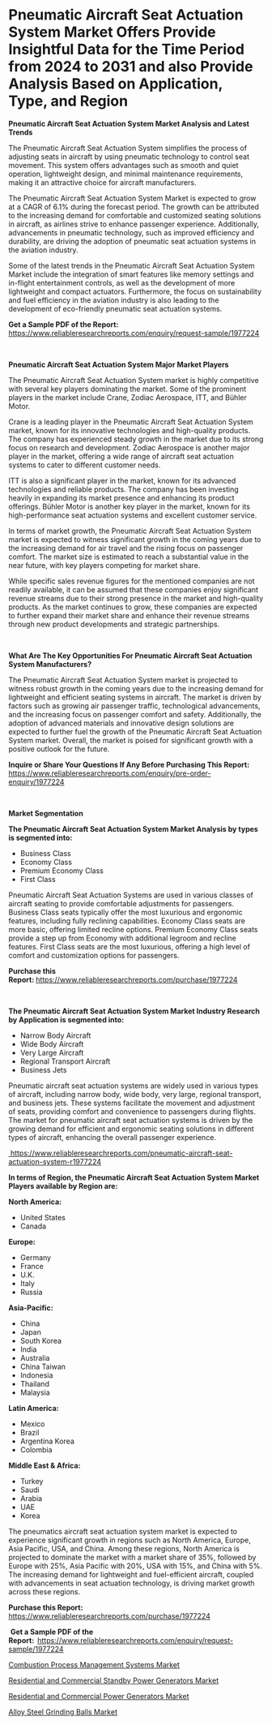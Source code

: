 <p><h1>Pneumatic Aircraft Seat Actuation System Market Offers Provide Insightful Data for the Time Period from 2024 to 2031 and also Provide Analysis Based on Application, Type, and Region</h1></p><p><strong>Pneumatic Aircraft Seat Actuation System Market Analysis and Latest Trends</strong></p>
<p><p>The Pneumatic Aircraft Seat Actuation System simplifies the process of adjusting seats in aircraft by using pneumatic technology to control seat movement. This system offers advantages such as smooth and quiet operation, lightweight design, and minimal maintenance requirements, making it an attractive choice for aircraft manufacturers.</p><p>The Pneumatic Aircraft Seat Actuation System Market is expected to grow at a CAGR of 6.1% during the forecast period. The growth can be attributed to the increasing demand for comfortable and customized seating solutions in aircraft, as airlines strive to enhance passenger experience. Additionally, advancements in pneumatic technology, such as improved efficiency and durability, are driving the adoption of pneumatic seat actuation systems in the aviation industry.</p><p>Some of the latest trends in the Pneumatic Aircraft Seat Actuation System Market include the integration of smart features like memory settings and in-flight entertainment controls, as well as the development of more lightweight and compact actuators. Furthermore, the focus on sustainability and fuel efficiency in the aviation industry is also leading to the development of eco-friendly pneumatic seat actuation systems.</p></p>
<p><strong>Get a Sample PDF of the Report:&nbsp;</strong> <a href="https://www.reliableresearchreports.com/enquiry/request-sample/1977224">https://www.reliableresearchreports.com/enquiry/request-sample/1977224</a></p>
<p>&nbsp;</p>
<p><strong>Pneumatic Aircraft Seat Actuation System Major Market Players</strong></p>
<p><p>The Pneumatic Aircraft Seat Actuation System market is highly competitive with several key players dominating the market. Some of the prominent players in the market include Crane, Zodiac Aerospace, ITT, and Bühler Motor. </p><p>Crane is a leading player in the Pneumatic Aircraft Seat Actuation System market, known for its innovative technologies and high-quality products. The company has experienced steady growth in the market due to its strong focus on research and development. Zodiac Aerospace is another major player in the market, offering a wide range of aircraft seat actuation systems to cater to different customer needs. </p><p>ITT is also a significant player in the market, known for its advanced technologies and reliable products. The company has been investing heavily in expanding its market presence and enhancing its product offerings. Bühler Motor is another key player in the market, known for its high-performance seat actuation systems and excellent customer service. </p><p>In terms of market growth, the Pneumatic Aircraft Seat Actuation System market is expected to witness significant growth in the coming years due to the increasing demand for air travel and the rising focus on passenger comfort. The market size is estimated to reach a substantial value in the near future, with key players competing for market share.</p><p>While specific sales revenue figures for the mentioned companies are not readily available, it can be assumed that these companies enjoy significant revenue streams due to their strong presence in the market and high-quality products. As the market continues to grow, these companies are expected to further expand their market share and enhance their revenue streams through new product developments and strategic partnerships.</p></p>
<p>&nbsp;</p>
<p><strong>What Are The Key Opportunities For Pneumatic Aircraft Seat Actuation System Manufacturers?</strong></p>
<p><p>The Pneumatic Aircraft Seat Actuation System market is projected to witness robust growth in the coming years due to the increasing demand for lightweight and efficient seating systems in aircraft. The market is driven by factors such as growing air passenger traffic, technological advancements, and the increasing focus on passenger comfort and safety. Additionally, the adoption of advanced materials and innovative design solutions are expected to further fuel the growth of the Pneumatic Aircraft Seat Actuation System market. Overall, the market is poised for significant growth with a positive outlook for the future.</p></p>
<p><strong>Inquire or Share Your Questions If Any Before Purchasing This Report:</strong> <a href="https://www.reliableresearchreports.com/enquiry/pre-order-enquiry/1977224">https://www.reliableresearchreports.com/enquiry/pre-order-enquiry/1977224</a></p>
<p>&nbsp;</p>
<p><strong>Market Segmentation</strong></p>
<p><strong>The Pneumatic Aircraft Seat Actuation System Market Analysis by types is segmented into:</strong></p>
<p><ul><li>Business Class</li><li>Economy Class</li><li>Premium Economy Class</li><li>First Class</li></ul></p>
<p><p>Pneumatic Aircraft Seat Actuation Systems are used in various classes of aircraft seating to provide comfortable adjustments for passengers. Business Class seats typically offer the most luxurious and ergonomic features, including fully reclining capabilities. Economy Class seats are more basic, offering limited recline options. Premium Economy Class seats provide a step up from Economy with additional legroom and recline features. First Class seats are the most luxurious, offering a high level of comfort and customization options for passengers.</p></p>
<p><strong>Purchase this Report:&nbsp;</strong><a href="https://www.reliableresearchreports.com/purchase/1977224">https://www.reliableresearchreports.com/purchase/1977224</a></p>
<p>&nbsp;</p>
<p><strong>The Pneumatic Aircraft Seat Actuation System Market Industry Research by Application is segmented into:</strong></p>
<p><ul><li>Narrow Body Aircraft</li><li>Wide Body Aircraft</li><li>Very Large Aircraft</li><li>Regional Transport Aircraft</li><li>Business Jets</li></ul></p>
<p><p>Pneumatic aircraft seat actuation systems are widely used in various types of aircraft, including narrow body, wide body, very large, regional transport, and business jets. These systems facilitate the movement and adjustment of seats, providing comfort and convenience to passengers during flights. The market for pneumatic aircraft seat actuation systems is driven by the growing demand for efficient and ergonomic seating solutions in different types of aircraft, enhancing the overall passenger experience.</p></p>
<p><a href="https://www.reliableresearchreports.com/pneumatic-aircraft-seat-actuation-system-r1977224">&nbsp;https://www.reliableresearchreports.com/pneumatic-aircraft-seat-actuation-system-r1977224</a></p>
<p><strong>In terms of Region, the Pneumatic Aircraft Seat Actuation System Market Players available by Region are:</strong></p>
<p>
    <p> <strong> North America: </strong>
        <ul>
            <li>United States</li>
            <li>Canada</li>
        </ul>
        </p> 
    <p> <strong> Europe: </strong>
        <ul>
            <li>Germany</li>
            <li>France</li>
            <li>U.K.</li>
            <li>Italy</li>
            <li>Russia</li>
        </ul>
        </p> 
    <p> <strong> Asia-Pacific: </strong>
        <ul>
            <li>China</li>
            <li>Japan</li>
            <li>South Korea</li>
            <li>India</li>
            <li>Australia</li>
            <li>China Taiwan</li>
            <li>Indonesia</li>
            <li>Thailand</li>
            <li>Malaysia</li>
        </ul>
        </p> 
    <p> <strong> Latin America: </strong>
        <ul>
            <li>Mexico</li>
            <li>Brazil</li>
            <li>Argentina Korea</li>
            <li>Colombia</li>
        </ul>
        </p> 
    <p> <strong> Middle East & Africa: </strong>
        <ul>
            <li>Turkey</li>
            <li>Saudi</li>
            <li>Arabia</li>
            <li>UAE</li>
            <li>Korea</li>
        </ul>
    </p>
    </p>
<p><p>The pneumatics aircraft seat actuation system market is expected to experience significant growth in regions such as North America, Europe, Asia Pacific, USA, and China. Among these regions, North America is projected to dominate the market with a market share of 35%, followed by Europe with 25%, Asia Pacific with 20%, USA with 15%, and China with 5%. The increasing demand for lightweight and fuel-efficient aircraft, coupled with advancements in seat actuation technology, is driving market growth across these regions.</p></p>
<p><strong>Purchase this Report: </strong><a href="https://www.reliableresearchreports.com/purchase/1977224">https://www.reliableresearchreports.com/purchase/1977224</a></p>
<p>&nbsp;<strong>Get a Sample PDF of the Report:&nbsp;&nbsp;</strong><a href="https://www.reliableresearchreports.com/enquiry/request-sample/1977224">https://www.reliableresearchreports.com/enquiry/request-sample/1977224</a></p>
<p><strong></strong></p>
<p><p><a href="https://github.com/suaretopek9/Market-Research-Report-List-2/blob/main/combustion-process-management-systems-market.md">Combustion Process Management Systems Market</a></p><p><a href="https://www.linkedin.com/pulse/decoding-residential-commercial-standby-power-generators-zrwle?trackingId=hTHnWC8qoOADlVvgFn0V6w%3D%3D">Residential and Commercial Standby Power Generators Market</a></p><p><a href="https://www.linkedin.com/pulse/residential-commercial-power-generators-market-size-trends-a7hve?trackingId=inw9GMpZDyupc5m5pax6wQ%3D%3D">Residential and Commercial Power Generators Market</a></p><p><a href="https://github.com/moyahfrancoestellec51j635wcx/Market-Research-Report-List-2/blob/main/alloy-steel-grinding-balls-market.md">Alloy Steel Grinding Balls Market</a></p></p>
